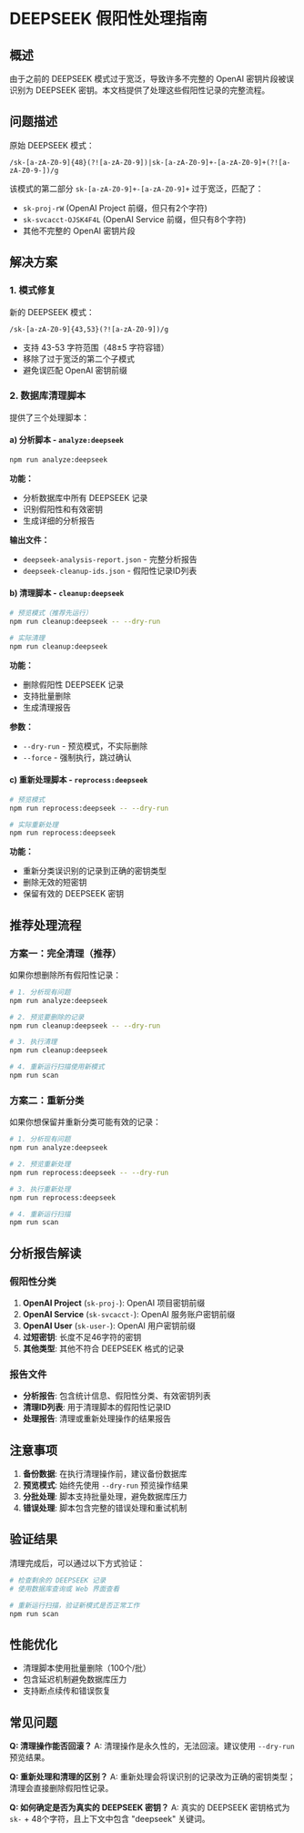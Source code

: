 # DEEPSEEK 假阳性处理指南

## 概述

由于之前的 DEEPSEEK 模式过于宽泛，导致许多不完整的 OpenAI 密钥片段被误识别为 DEEPSEEK 密钥。本文档提供了处理这些假阳性记录的完整流程。

## 问题描述

原始 DEEPSEEK 模式：
```regex
/sk-[a-zA-Z0-9]{48}(?![a-zA-Z0-9])|sk-[a-zA-Z0-9]+-[a-zA-Z0-9]+(?![a-zA-Z0-9-])/g
```

该模式的第二部分 `sk-[a-zA-Z0-9]+-[a-zA-Z0-9]+` 过于宽泛，匹配了：
- `sk-proj-rW` (OpenAI Project 前缀，但只有2个字符)
- `sk-svcacct-OJSK4F4L` (OpenAI Service 前缀，但只有8个字符)
- 其他不完整的 OpenAI 密钥片段

## 解决方案

### 1. 模式修复

新的 DEEPSEEK 模式：
```regex
/sk-[a-zA-Z0-9]{43,53}(?![a-zA-Z0-9])/g
```

- 支持 43-53 字符范围（48±5 字符容错）
- 移除了过于宽泛的第二个子模式
- 避免误匹配 OpenAI 密钥前缀

### 2. 数据库清理脚本

提供了三个处理脚本：

#### a) 分析脚本 - `analyze:deepseek`
```bash
npm run analyze:deepseek
```

**功能：**
- 分析数据库中所有 DEEPSEEK 记录
- 识别假阳性和有效密钥
- 生成详细的分析报告

**输出文件：**
- `deepseek-analysis-report.json` - 完整分析报告
- `deepseek-cleanup-ids.json` - 假阳性记录ID列表

#### b) 清理脚本 - `cleanup:deepseek`
```bash
# 预览模式（推荐先运行）
npm run cleanup:deepseek -- --dry-run

# 实际清理
npm run cleanup:deepseek
```

**功能：**
- 删除假阳性 DEEPSEEK 记录
- 支持批量删除
- 生成清理报告

**参数：**
- `--dry-run` - 预览模式，不实际删除
- `--force` - 强制执行，跳过确认

#### c) 重新处理脚本 - `reprocess:deepseek`
```bash
# 预览模式
npm run reprocess:deepseek -- --dry-run

# 实际重新处理
npm run reprocess:deepseek
```

**功能：**
- 重新分类误识别的记录到正确的密钥类型
- 删除无效的短密钥
- 保留有效的 DEEPSEEK 密钥

## 推荐处理流程

### 方案一：完全清理（推荐）

如果你想删除所有假阳性记录：

```bash
# 1. 分析现有问题
npm run analyze:deepseek

# 2. 预览要删除的记录
npm run cleanup:deepseek -- --dry-run

# 3. 执行清理
npm run cleanup:deepseek

# 4. 重新运行扫描使用新模式
npm run scan
```

### 方案二：重新分类

如果你想保留并重新分类可能有效的记录：

```bash
# 1. 分析现有问题
npm run analyze:deepseek

# 2. 预览重新处理
npm run reprocess:deepseek -- --dry-run

# 3. 执行重新处理
npm run reprocess:deepseek

# 4. 重新运行扫描
npm run scan
```

## 分析报告解读

### 假阳性分类

1. **OpenAI Project** (`sk-proj-`): OpenAI 项目密钥前缀
2. **OpenAI Service** (`sk-svcacct-`): OpenAI 服务账户密钥前缀
3. **OpenAI User** (`sk-user-`): OpenAI 用户密钥前缀
4. **过短密钥**: 长度不足46字符的密钥
5. **其他类型**: 其他不符合 DEEPSEEK 格式的记录

### 报告文件

- **分析报告**: 包含统计信息、假阳性分类、有效密钥列表
- **清理ID列表**: 用于清理脚本的假阳性记录ID
- **处理报告**: 清理或重新处理操作的结果报告

## 注意事项

1. **备份数据**: 在执行清理操作前，建议备份数据库
2. **预览模式**: 始终先使用 `--dry-run` 预览操作结果
3. **分批处理**: 脚本支持批量处理，避免数据库压力
4. **错误处理**: 脚本包含完整的错误处理和重试机制

## 验证结果

清理完成后，可以通过以下方式验证：

```bash
# 检查剩余的 DEEPSEEK 记录
# 使用数据库查询或 Web 界面查看

# 重新运行扫描，验证新模式是否正常工作
npm run scan
```

## 性能优化

- 清理脚本使用批量删除（100个/批）
- 包含延迟机制避免数据库压力
- 支持断点续传和错误恢复

## 常见问题

**Q: 清理操作能否回滚？**
A: 清理操作是永久性的，无法回滚。建议使用 `--dry-run` 预览结果。

**Q: 重新处理和清理的区别？**
A: 重新处理会将误识别的记录改为正确的密钥类型；清理会直接删除假阳性记录。

**Q: 如何确定是否为真实的 DEEPSEEK 密钥？**
A: 真实的 DEEPSEEK 密钥格式为 `sk-` + 48个字符，且上下文中包含 "deepseek" 关键词。
